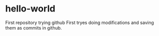 # hello-world
First repository trying github
First tryes doing modifications and saving them as commits in github.
